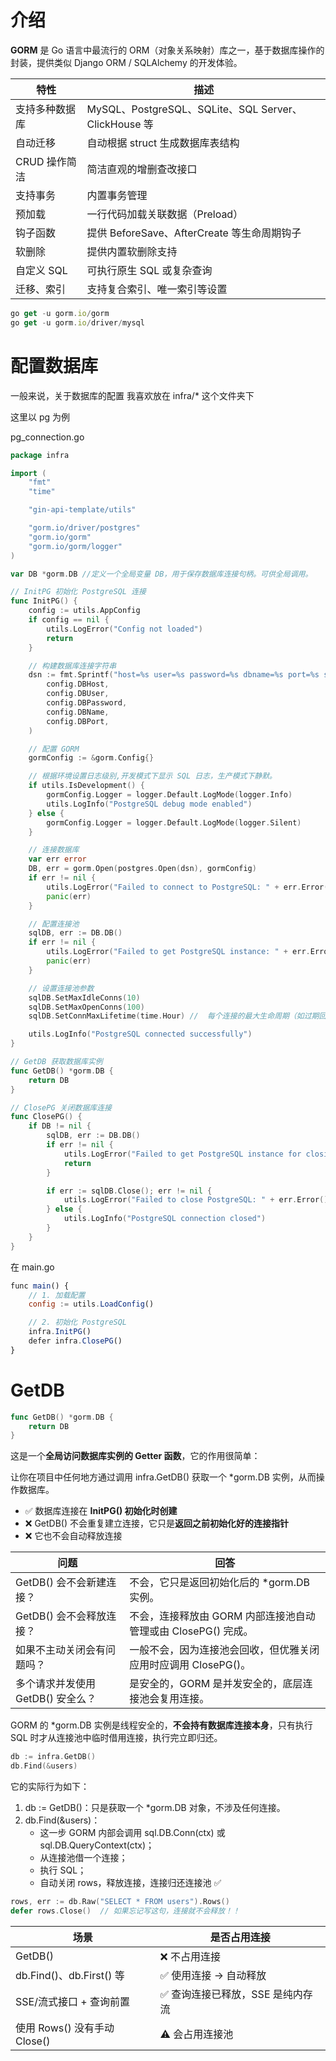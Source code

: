 # 介绍

**GORM** 是 Go 语言中最流行的 ORM（对象关系映射）库之一，基于数据库操作的封装，提供类似 Django ORM / SQLAlchemy 的开发体验。

| **特性** | **描述** |
| --- | --- |
| 支持多种数据库 | MySQL、PostgreSQL、SQLite、SQL Server、ClickHouse 等 |
| 自动迁移 | 自动根据 struct 生成数据库表结构 |
| CRUD 操作简洁 | 简洁直观的增删查改接口 |
| 支持事务 | 内置事务管理 |
| 预加载 | 一行代码加载关联数据（Preload） |
| 钩子函数 | 提供 BeforeSave、AfterCreate 等生命周期钩子 |
| 软删除 | 提供内置软删除支持 |
| 自定义 SQL | 可执行原生 SQL 或复杂查询 |
| 迁移、索引 | 支持复合索引、唯一索引等设置 |

```jsx
go get -u gorm.io/gorm
go get -u gorm.io/driver/mysql
```

# 配置数据库

一般来说，关于数据库的配置 我喜欢放在 infra/* 这个文件夹下

这里以 pg 为例

pg_connection.go

```go
package infra

import (
	"fmt"
	"time"

	"gin-api-template/utils"

	"gorm.io/driver/postgres"
	"gorm.io/gorm"
	"gorm.io/gorm/logger"
)

var DB *gorm.DB //定义一个全局变量 DB，用于保存数据库连接句柄。可供全局调用。

// InitPG 初始化 PostgreSQL 连接
func InitPG() {
	config := utils.AppConfig
	if config == nil {
		utils.LogError("Config not loaded")
		return
	}

	// 构建数据库连接字符串
	dsn := fmt.Sprintf("host=%s user=%s password=%s dbname=%s port=%s sslmode=disable TimeZone=Asia/Shanghai",
		config.DBHost,
		config.DBUser,
		config.DBPassword,
		config.DBName,
		config.DBPort,
	)

	// 配置 GORM
	gormConfig := &gorm.Config{}

	// 根据环境设置日志级别,开发模式下显示 SQL 日志，生产模式下静默。
	if utils.IsDevelopment() {
		gormConfig.Logger = logger.Default.LogMode(logger.Info)
		utils.LogInfo("PostgreSQL debug mode enabled")
	} else {
		gormConfig.Logger = logger.Default.LogMode(logger.Silent)
	}

	// 连接数据库
	var err error
	DB, err = gorm.Open(postgres.Open(dsn), gormConfig)
	if err != nil {
		utils.LogError("Failed to connect to PostgreSQL: " + err.Error())
		panic(err)
	}

	// 配置连接池
	sqlDB, err := DB.DB()
	if err != nil {
		utils.LogError("Failed to get PostgreSQL instance: " + err.Error())
		panic(err)
	}

	// 设置连接池参数
	sqlDB.SetMaxIdleConns(10)
	sqlDB.SetMaxOpenConns(100)
	sqlDB.SetConnMaxLifetime(time.Hour) //  每个连接的最大生命周期（如过期回收）

	utils.LogInfo("PostgreSQL connected successfully")
}

// GetDB 获取数据库实例
func GetDB() *gorm.DB {
	return DB
}

// ClosePG 关闭数据库连接
func ClosePG() {
	if DB != nil {
		sqlDB, err := DB.DB()
		if err != nil {
			utils.LogError("Failed to get PostgreSQL instance for closing: " + err.Error())
			return
		}

		if err := sqlDB.Close(); err != nil {
			utils.LogError("Failed to close PostgreSQL: " + err.Error())
		} else {
			utils.LogInfo("PostgreSQL connection closed")
		}
	}
}

```

在 main.go

```jsx
func main() {
	// 1. 加载配置
	config := utils.LoadConfig()

	// 2. 初始化 PostgreSQL
	infra.InitPG()
	defer infra.ClosePG()
}
```

# GetDB

```go
func GetDB() *gorm.DB {
	return DB
}
```

这是一个**全局访问数据库实例的 Getter 函数**，它的作用很简单：

让你在项目中任何地方通过调用 infra.GetDB() 获取一个 *gorm.DB 实例，从而操作数据库。

- ✅ 数据库连接在 **InitPG() 初始化时创建**
- ❌ GetDB() 不会重复建立连接，它只是**返回之前初始化好的连接指针**
- ❌ 它也不会自动释放连接

| **问题** | **回答** |
| --- | --- |
| GetDB() 会不会新建连接？ | 不会，它只是返回初始化后的 *gorm.DB 实例。 |
| GetDB() 会不会释放连接？ | 不会，连接释放由 GORM 内部连接池自动管理或由 ClosePG() 完成。 |
| 如果不主动关闭会有问题吗？ | 一般不会，因为连接池会回收，但优雅关闭应用时应调用 ClosePG()。 |
| 多个请求并发使用 GetDB() 安全么？ | 是安全的，GORM 是并发安全的，底层连接池会复用连接。 |

GORM 的 *gorm.DB 实例是线程安全的，**不会持有数据库连接本身**，只有执行 SQL 时才从连接池中临时借用连接，执行完立即归还。

```go
db := infra.GetDB()
db.Find(&users)
```

它的实际行为如下：

1. db := GetDB()：只是获取一个 *gorm.DB 对象，不涉及任何连接。
2. db.Find(&users)：
    - 这一步 GORM 内部会调用 sql.DB.Conn(ctx) 或 sql.DB.QueryContext(ctx)；
    - 从连接池借一个连接；
    - 执行 SQL；
    - 自动关闭 rows，释放连接，连接归还连接池 ✅

```go
rows, err := db.Raw("SELECT * FROM users").Rows()
defer rows.Close()  // 如果忘记写这句，连接就不会释放！！
```

| **场景** | **是否占用连接** |
| --- | --- |
| GetDB() | ❌ 不占用连接 |
| db.Find()、db.First() 等 | ✅ 使用连接 → 自动释放 |
| SSE/流式接口 + 查询前置 | ✅ 查询连接已释放，SSE 是纯内存流 |
| 使用 Rows() 没有手动 Close() | ⚠️ 会占用连接池 |